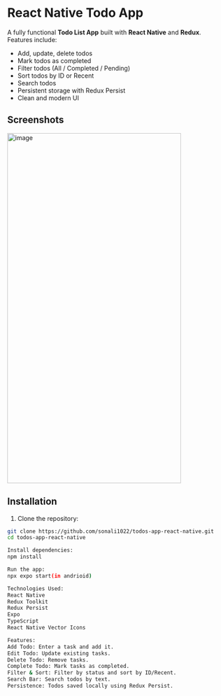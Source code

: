 # React Native Todo App

A fully functional **Todo List App** built with **React Native** and **Redux**. Features include:

- Add, update, delete todos
- Mark todos as completed
- Filter todos (All / Completed / Pending)
- Sort todos by ID or Recent
- Search todos
- Persistent storage with Redux Persist
- Clean and modern UI

## Screenshots

<img width="397" height="800" alt="image" src="https://github.com/user-attachments/assets/ea04669c-eb36-47b5-821a-ee68d51b00b7" />


## Installation

1. Clone the repository:

```bash
git clone https://github.com/sonali1022/todos-app-react-native.git
cd todos-app-react-native

Install dependencies:
npm install

Run the app:
npx expo start(in andrioid)

Technologies Used:
React Native
Redux Toolkit
Redux Persist
Expo
TypeScript
React Native Vector Icons

Features:
Add Todo: Enter a task and add it.
Edit Todo: Update existing tasks.
Delete Todo: Remove tasks.
Complete Todo: Mark tasks as completed.
Filter & Sort: Filter by status and sort by ID/Recent.
Search Bar: Search todos by text.
Persistence: Todos saved locally using Redux Persist.
